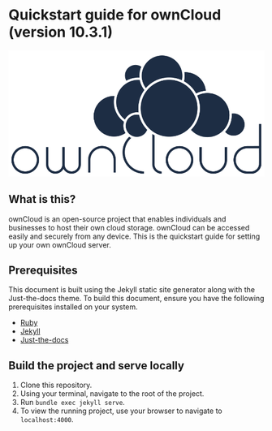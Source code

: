 # Quickstart guide for ownCloud (version 10.3.1)

![ownCloud logo](./assets/images/OwnCloud_logo.svg)

## What is this?
ownCloud is an open-source project that enables individuals and businesses to host their own cloud storage. ownCloud can be accessed easily and securely from any device.
This is the quickstart guide for setting up your own ownCloud server.

## Prerequisites
This document is built using the Jekyll static site generator along with the Just-the-docs theme. To build this document, ensure you have the following prerequisites installed on your system.
* [Ruby](https://www.ruby-lang.org/en/)
* [Jekyll](https://jekyllrb.com/)
* [Just-the-docs](https://github.com/pmarsceill/just-the-docs)

## Build the project and serve locally
1. Clone this repository.
2. Using your terminal, navigate to the root of the project.
3. Run `bundle exec jekyll serve`.
4. To view the running project, use your browser to navigate to `localhost:4000`.
